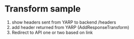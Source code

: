 # Transform sample

1. show headers sent from YARP to backend /headers
2. add header returned from YARP (AddResponseTransform)
3. Redirect to API one or two based on link
